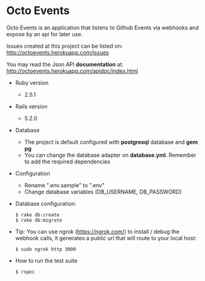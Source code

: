 # Octo Events

Octo Events is an application that listens to Github Events via webhooks and expose by an api for later use.

Issues created at this project can be listed on: http://octoevents.herokuapp.com/issues

You may read the Json API **documentation** at: http://octoevents.herokuapp.com/apidoc/index.html

* Ruby version
    - 2.5.1
* Rails version
     - 5.2.0
* Database
    - The project is default configured with **postgresql** database and **gem pg**
    - You can change the database adapter on **database.yml**. Remember to add the required dependencies
* Configuration
    - Rename ".env.sample" to ".env"
    - Change database variables (DB_USERNAME, DB_PASSWORD) 

* Database configuration:
    
    ````
    $ rake db:create
    $ rake db:migrate
* Tip: You can use ngrok (https://ngrok.com/)  to install / debug the webhook calls, it generates a public url that will route to your local host:
     ```
     $ sudo ngrok http 3000

* How to run the test suite
    ````
    $ rspec
    

